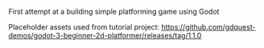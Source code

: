 First attempt at a building simple platforming game using Godot

Placeholder assets used from tutorial project: https://github.com/gdquest-demos/godot-3-beginner-2d-platformer/releases/tag/1.1.0
